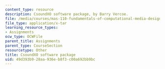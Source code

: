 ```yaml
---
content_type: resource
description: CsoundXO software package, by Barry Vercoe.
file: /media/courses/mas-110-fundamentals-of-computational-media-design-fall-2008/49d393b928aa936eb8f3c00a692bb9bc_csoundxo.tar
file_type: application/x-tar
learning_resource_types:
- Assignments
ocw_type: OCWFile
parent_title: Assignments
parent_type: CourseSection
resourcetype: Other
title: CsoundXO software package
uid: 49d393b9-28aa-936e-b8f3-c00a692bb9bc
---
```

